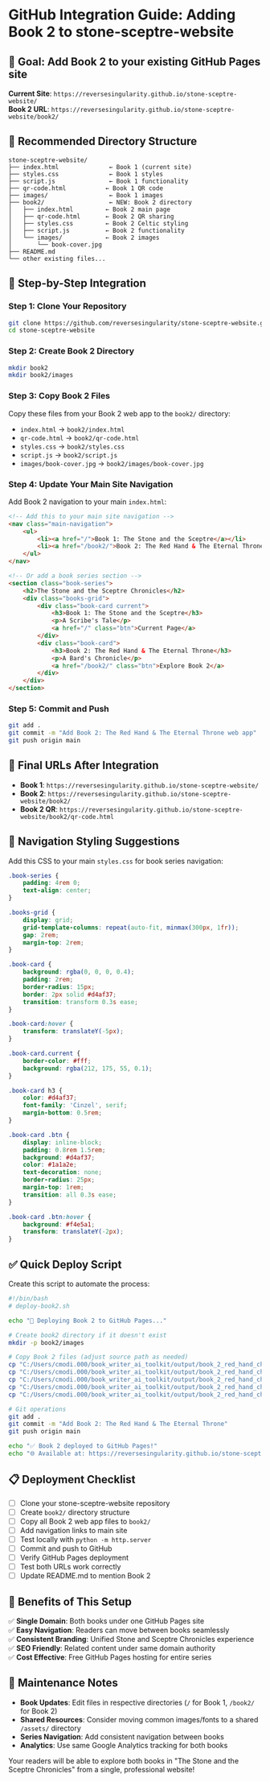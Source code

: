 # GitHub Integration Guide: Adding Book 2 to stone-sceptre-website

## 🎯 **Goal**: Add Book 2 to your existing GitHub Pages site

**Current Site**: `https://reversesingularity.github.io/stone-sceptre-website/`  
**Book 2 URL**: `https://reversesingularity.github.io/stone-sceptre-website/book2/`

## 📁 **Recommended Directory Structure**

```
stone-sceptre-website/
├── index.html              ← Book 1 (current site)
├── styles.css              ← Book 1 styles  
├── script.js               ← Book 1 functionality
├── qr-code.html           ← Book 1 QR code
├── images/                 ← Book 1 images
├── book2/                  ← NEW: Book 2 directory
│   ├── index.html         ← Book 2 main page
│   ├── qr-code.html       ← Book 2 QR sharing
│   ├── styles.css         ← Book 2 Celtic styling
│   ├── script.js          ← Book 2 functionality
│   └── images/            ← Book 2 images
│       └── book-cover.jpg
├── README.md
└── other existing files...
```

## 🚀 **Step-by-Step Integration**

### Step 1: Clone Your Repository
```bash
git clone https://github.com/reversesingularity/stone-sceptre-website.git
cd stone-sceptre-website
```

### Step 2: Create Book 2 Directory
```bash
mkdir book2
mkdir book2/images
```

### Step 3: Copy Book 2 Files
Copy these files from your Book 2 web app to the `book2/` directory:
- `index.html` → `book2/index.html`
- `qr-code.html` → `book2/qr-code.html`  
- `styles.css` → `book2/styles.css`
- `script.js` → `book2/script.js`
- `images/book-cover.jpg` → `book2/images/book-cover.jpg`

### Step 4: Update Your Main Site Navigation
Add Book 2 navigation to your main `index.html`:

```html
<!-- Add this to your main site navigation -->
<nav class="main-navigation">
    <ul>
        <li><a href="/">Book 1: The Stone and the Sceptre</a></li>
        <li><a href="/book2/">Book 2: The Red Hand & The Eternal Throne</a></li>
    </ul>
</nav>

<!-- Or add a book series section -->
<section class="book-series">
    <h2>The Stone and the Sceptre Chronicles</h2>
    <div class="books-grid">
        <div class="book-card current">
            <h3>Book 1: The Stone and the Sceptre</h3>
            <p>A Scribe's Tale</p>
            <a href="/" class="btn">Current Page</a>
        </div>
        <div class="book-card">
            <h3>Book 2: The Red Hand & The Eternal Throne</h3>
            <p>A Bard's Chronicle</p>
            <a href="/book2/" class="btn">Explore Book 2</a>
        </div>
    </div>
</section>
```

### Step 5: Commit and Push
```bash
git add .
git commit -m "Add Book 2: The Red Hand & The Eternal Throne web app"
git push origin main
```

## 🔗 **Final URLs After Integration**

- **Book 1**: `https://reversesingularity.github.io/stone-sceptre-website/`
- **Book 2**: `https://reversesingularity.github.io/stone-sceptre-website/book2/`
- **Book 2 QR**: `https://reversesingularity.github.io/stone-sceptre-website/book2/qr-code.html`

## 🎨 **Navigation Styling Suggestions**

Add this CSS to your main `styles.css` for book series navigation:

```css
.book-series {
    padding: 4rem 0;
    text-align: center;
}

.books-grid {
    display: grid;
    grid-template-columns: repeat(auto-fit, minmax(300px, 1fr));
    gap: 2rem;
    margin-top: 2rem;
}

.book-card {
    background: rgba(0, 0, 0, 0.4);
    padding: 2rem;
    border-radius: 15px;
    border: 2px solid #d4af37;
    transition: transform 0.3s ease;
}

.book-card:hover {
    transform: translateY(-5px);
}

.book-card.current {
    border-color: #fff;
    background: rgba(212, 175, 55, 0.1);
}

.book-card h3 {
    color: #d4af37;
    font-family: 'Cinzel', serif;
    margin-bottom: 0.5rem;
}

.book-card .btn {
    display: inline-block;
    padding: 0.8rem 1.5rem;
    background: #d4af37;
    color: #1a1a2e;
    text-decoration: none;
    border-radius: 25px;
    margin-top: 1rem;
    transition: all 0.3s ease;
}

.book-card .btn:hover {
    background: #f4e5a1;
    transform: translateY(-2px);
}
```

## ✅ **Quick Deploy Script**

Create this script to automate the process:

```bash
#!/bin/bash
# deploy-book2.sh

echo "🚀 Deploying Book 2 to GitHub Pages..."

# Create book2 directory if it doesn't exist
mkdir -p book2/images

# Copy Book 2 files (adjust source path as needed)
cp "C:/Users/cmodi.000/book_writer_ai_toolkit/output/book_2_red_hand_chronicle/web-app/index.html" book2/
cp "C:/Users/cmodi.000/book_writer_ai_toolkit/output/book_2_red_hand_chronicle/web-app/qr-code.html" book2/
cp "C:/Users/cmodi.000/book_writer_ai_toolkit/output/book_2_red_hand_chronicle/web-app/styles.css" book2/
cp "C:/Users/cmodi.000/book_writer_ai_toolkit/output/book_2_red_hand_chronicle/web-app/script.js" book2/
cp "C:/Users/cmodi.000/book_writer_ai_toolkit/output/book_2_red_hand_chronicle/web-app/images/book-cover.jpg" book2/images/

# Git operations
git add .
git commit -m "Add Book 2: The Red Hand & The Eternal Throne"
git push origin main

echo "✅ Book 2 deployed to GitHub Pages!"
echo "🌐 Available at: https://reversesingularity.github.io/stone-sceptre-website/book2/"
```

## 📋 **Deployment Checklist**

- [ ] Clone your stone-sceptre-website repository
- [ ] Create `book2/` directory structure
- [ ] Copy all Book 2 web app files to `book2/`
- [ ] Add navigation links to main site
- [ ] Test locally with `python -m http.server`
- [ ] Commit and push to GitHub
- [ ] Verify GitHub Pages deployment
- [ ] Test both URLs work correctly
- [ ] Update README.md to mention Book 2

## 🎉 **Benefits of This Setup**

✅ **Single Domain**: Both books under one GitHub Pages site  
✅ **Easy Navigation**: Readers can move between books seamlessly  
✅ **Consistent Branding**: Unified Stone and Sceptre Chronicles experience  
✅ **SEO Friendly**: Related content under same domain authority  
✅ **Cost Effective**: Free GitHub Pages hosting for entire series  

## 🔧 **Maintenance Notes**

- **Book Updates**: Edit files in respective directories (`/` for Book 1, `/book2/` for Book 2)
- **Shared Resources**: Consider moving common images/fonts to a shared `/assets/` directory
- **Series Navigation**: Add consistent navigation between books
- **Analytics**: Use same Google Analytics tracking for both books

Your readers will be able to explore both books in "The Stone and the Sceptre Chronicles" from a single, professional website!
